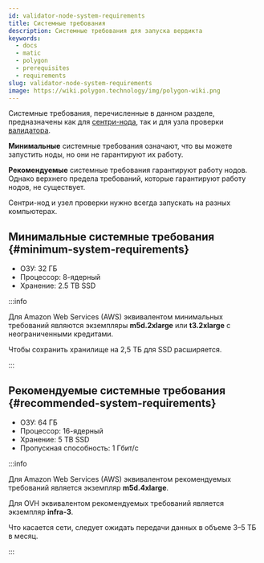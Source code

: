 ```yaml
---
id: validator-node-system-requirements
title: Системные требования
description: Системные требования для запуска вердикта
keywords:
  - docs
  - matic
  - polygon
  - prerequisites
  - requirements
slug: validator-node-system-requirements
image: https://wiki.polygon.technology/img/polygon-wiki.png
---
```


Системные требования, перечисленные в данном разделе, предназначены как для [сентри-нода](/docs/maintain/glossary.md#sentry), так и для узла проверки [валидатора](/docs/maintain/glossary.md#validator).

**Минимальные** системные требования означают, что вы можете запустить ноды, но они не гарантируют их работу.

**Рекомендуемые** системные требования гарантируют работу нодов. Однако верхнего предела требований, которые гарантируют работу нодов, не существует.

Сентри-нод и узел проверки нужно всегда запускать на разных компьютерах.

## Минимальные системные требования {#minimum-system-requirements}

* ОЗУ: 32 ГБ
* Процессор: 8-ядерный
* Хранение: 2.5 TB SSD

:::info

Для Amazon Web Services (AWS) эквивалентом минимальных требований являются экземпляры **m5d.2xlarge** или **t3.2xlarge** с неограниченными кредитами.

Чтобы сохранить хранилище на 2,5 ТБ для SSD расширяется.

:::

## Рекомендуемые системные требования {#recommended-system-requirements}

* ОЗУ: 64 ГБ
* Процессор: 16-ядерный
* Хранение: 5 TB SSD
* Пропускная способность: 1 Гбит/с

:::info

Для Amazon Web Services (AWS) эквивалентом рекомендуемых требований является экземпляр **m5d.4xlarge**.

Для OVH эквивалентом рекомендуемых требований является экземпляр **infra-3**.

Что касается сети, следует ожидать передачи данных в объеме 3–5 ТБ в месяц.

:::
